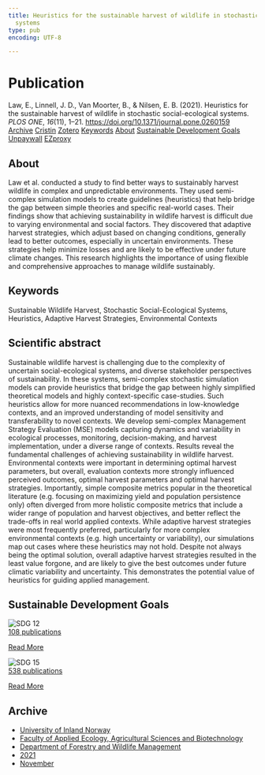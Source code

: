 ```yaml
---
title: Heuristics for the sustainable harvest of wildlife in stochastic social-ecological
  systems
type: pub
encoding: UTF-8

---
```

<h1>Publication</h1>
<article id="csl-bib-container-M58SXEUG" class="csl-bib-container">
  <div class="csl-bib-body"> <div class="csl-entry">Law, E., Linnell, J. D., Van Moorter, B., &#38; Nilsen, E. B. (2021). Heuristics for the sustainable harvest of wildlife in stochastic social-ecological systems. <i>PLOS ONE</i>, <i>16</i>(11), 1–21. <a href="https://doi.org/10.1371/journal.pone.0260159">https://doi.org/10.1371/journal.pone.0260159</a></div> </div>
  <div class="csl-bib-buttons">
    <a href="#taxonomy-article-M58SXEUG" alt="archive" class="csl-bib-button">Archive</a>
    <a href="https://app.cristin.no/results/show.jsf?id=1958447" alt="Cristin" class="csl-bib-button">Cristin</a>
    <a href="http://zotero.org/groups/5881554/items/M58SXEUG" alt="Zotero" class="csl-bib-button">Zotero</a>
    <a href="#keywords-article-M58SXEUG" alt="keywords" class="csl-bib-button">Keywords</a>
    <a href="#about-article-M58SXEUG" alt="about_pub" class="csl-bib-button">About</a>
    <a href="#sdg-article-M58SXEUG" alt="sdg" class="csl-bib-button">Sustainable Development Goals</a>
    <a href="https://journals.plos.org/plosone/article/file?id=10.1371/journal.pone.0260159&amp;type=printable" alt="Unpaywall" class="csl-bib-button">Unpaywall</a>
    <a href="https://journals.plos.org/plosone/article/file?id=10.1371/journal.pone.0260159&amp;type=printable" alt="EZproxy" class="csl-bib-button">EZproxy</a>
  </div>
  <div id="csl-bib-meta-container-M58SXEUG"></div>
</article>
<div id="csl-bib-meta-M58SXEUG" class="csl-bib-meta">
  <article id="about-article-M58SXEUG" class="about_pub-article">
    <h1>About</h1>
    Law et al. conducted a study to find better ways to sustainably harvest wildlife in complex and unpredictable environments. They used semi-complex simulation models to create guidelines (heuristics) that help bridge the gap between simple theories and specific real-world cases. Their findings show that achieving sustainability in wildlife harvest is difficult due to varying environmental and social factors. They discovered that adaptive harvest strategies, which adjust based on changing conditions, generally lead to better outcomes, especially in uncertain environments. These strategies help minimize losses and are likely to be effective under future climate changes. This research highlights the importance of using flexible and comprehensive approaches to manage wildlife sustainably.
  </article>
  <article id="keywords-article-M58SXEUG" class="keywords-article">
    <h1>Keywords</h1>
    Sustainable Wildlife Harvest, Stochastic Social-Ecological Systems, Heuristics, Adaptive Harvest Strategies, Environmental Contexts
  </article>
  <article id="abstract-article-M58SXEUG" class="abstract-article">
    <h1>Scientific abstract</h1>
    Sustainable wildlife harvest is challenging due to the complexity of uncertain social-ecological systems, and diverse stakeholder perspectives of sustainability. In these systems, semi-complex stochastic simulation models can provide heuristics that bridge the gap between highly simplified theoretical models and highly context-specific case-studies. Such heuristics allow for more nuanced recommendations in low-knowledge contexts, and an improved understanding of model sensitivity and transferability to novel contexts. We develop semi-complex Management Strategy Evaluation (MSE) models capturing dynamics and variability in ecological processes, monitoring, decision-making, and harvest implementation, under a diverse range of contexts. Results reveal the fundamental challenges of achieving sustainability in wildlife harvest. Environmental contexts were important in determining optimal harvest parameters, but overall, evaluation contexts more strongly influenced perceived outcomes, optimal harvest parameters and optimal harvest strategies. Importantly, simple composite metrics popular in the theoretical literature (e.g. focusing on maximizing yield and population persistence only) often diverged from more holistic composite metrics that include a wider range of population and harvest objectives, and better reflect the trade-offs in real world applied contexts. While adaptive harvest strategies were most frequently preferred, particularly for more complex environmental contexts (e.g. high uncertainty or variability), our simulations map out cases where these heuristics may not hold. Despite not always being the optimal solution, overall adaptive harvest strategies resulted in the least value forgone, and are likely to give the best outcomes under future climatic variability and uncertainty. This demonstrates the potential value of heuristics for guiding applied management.
  </article>
  <article id="sdg-article-M58SXEUG" class="sdg-article">
    <h1>Sustainable Development Goals</h1>
    <div class="sdg-container"><div id="sdg12" class="sdg">
        <img src="{{< params subfolder >}}images/sdg/sdg12_en.png" class="image" alt="SDG 12">
        <div class="sdg-overlay">
          <a href="{{< params subfolder >}}en/archive/?sdg=12#archive" class="sdg-publication-count"><span>108</span> publications</a>
          <p><a href="https://sdgs.un.org/goals/goal12" class="sdg-read-more">Read More</a></p>
        </div>
      </div> <div id="sdg15" class="sdg">
        <img src="{{< params subfolder >}}images/sdg/sdg15_en.png" class="image" alt="SDG 15">
        <div class="sdg-overlay">
          <a href="{{< params subfolder >}}en/archive/?sdg=15#archive" class="sdg-publication-count"><span>538</span> publications</a>
          <p><a href="https://sdgs.un.org/goals/goal15" class="sdg-read-more">Read More</a></p>
        </div>
      </div></div>
  </article>
  <article id="taxonomy-article-M58SXEUG" class="taxonomy-article">
    <h1>Archive</h1>
    <ul>
      <li><a href="{{< params subfolder >}}en/archive/?key=3DCRN523">University of Inland Norway</a></li>
      <li><a href="{{< params subfolder >}}en/archive/?key=T77LXH6D">Faculty of Applied Ecology, Agricultural Sciences and Biotechnology</a></li>
      <li><a href="{{< params subfolder >}}en/archive/?key=7TRARPE3">Department of Forestry and Wildlife Management</a></li>
      <li><a href="{{< params subfolder >}}en/archive/?key=5LT6Q2XL">2021</a></li>
      <li><a href="{{< params subfolder >}}en/archive/?key=XJI2FSP6">November</a></li>
    </ul>
  </article>
</div>
